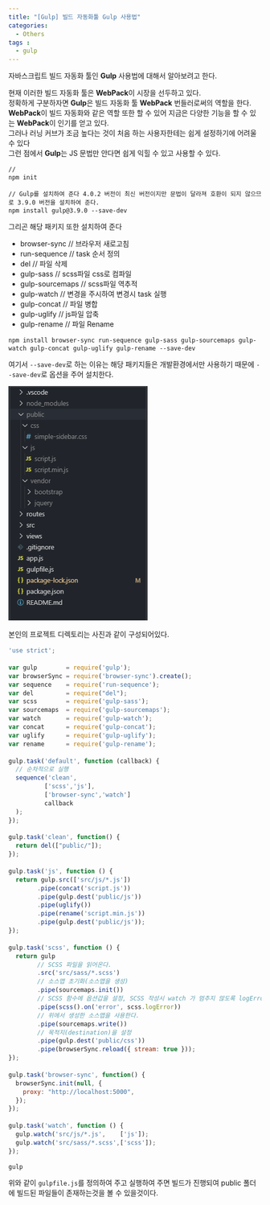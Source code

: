 ```yaml
---
title: "[Gulp] 빌드 자동화툴 Gulp 사용법"
categories: 
  - Others
tags : 
  - gulp
---
```


자바스크립트 빌드 자동화 툴인 **Gulp** 사용법에 대해서 알아보려고 한다.

현재 이러한 빌드 자동화 툴은 **WebPack**이 시장을 선두하고 있다. <br>
정확하게 구분하자면 **Gulp**은 빌드 자동화 툴 **WebPack** 번들러로써의 역할을 한다.<br>
**WebPack**이 빌드 자동화와 같은 역할 또한 할 수 있어 지금은 다양한 기능을 할 수 있는 **WebPack**이 인기를 얻고 있다.<br>
그러나 러닝 커브가 조금 높다는 것이 처음 하는 사용자한테는 쉽게 설정하기에 어려울 수 있다<br>
그런 점에서 **Gulp**는 JS 문법만 안다면 쉽게 익힐 수 있고 사용할 수 있다.

```shell
//
npm init 

// Gulp를 설치하여 준다 4.0.2 버전이 최신 버전이지만 문법이 달라져 호환이 되지 않으므로 3.9.0 버전을 설치하여 준다.
npm install gulp@3.9.0 --save-dev
```

그리곤 해당 패키지 또한 설치하여 준다

- browser-sync    // 브라우저 새로고침
- run-sequence    // task 순서 정의
- del             // 파일 삭제
- gulp-sass       // scss파일 css로 컴파일
- gulp-sourcemaps // scss파일 역추적
- gulp-watch      // 변경을 주시하여 변경시 task 실행
- gulp-concat     // 파일 병합
- gulp-uglify     // js파일 압축
- gulp-rename     // 파일 Rename

```shell
npm install browser-sync run-sequence gulp-sass gulp-sourcemaps gulp-watch gulp-concat gulp-uglify gulp-rename --save-dev
```

여기서 `--save-dev`로 하는 이유는 해당 패키지들은 개발환경에서만 사용하기 때문에 `--save-dev`로 옵션을 주어 설치한다.

![IMAGE1](/assets/images/post/2019-10-21-gulp-image1.PNG)

본인의 프로젝트 디렉토리는 사진과 같이 구성되어있다.

```javascript
'use strict';

var gulp        = require('gulp');
var browserSync = require('browser-sync').create();
var sequence    = require('run-sequence');
var del         = require("del");
var scss        = require('gulp-sass');
var sourcemaps  = require('gulp-sourcemaps');
var watch       = require('gulp-watch');
var concat      = require('gulp-concat');
var uglify      = require('gulp-uglify');
var rename      = require('gulp-rename');

gulp.task('default', function (callback) {
  // 순차적으로 실행
  sequence('clean',
          ['scss','js'],
          ['browser-sync','watch']
          callback
  );
});

gulp.task('clean', function() {
  return del(["public/"]);
});

gulp.task('js', function () {
  return gulp.src(['src/js/*.js'])
        .pipe(concat('script.js'))
        .pipe(gulp.dest('public/js'))
        .pipe(uglify())
        .pipe(rename('script.min.js'))
        .pipe(gulp.dest('public/js'));
});

gulp.task('scss', function () {
  return gulp
        // SCSS 파일을 읽어온다.
        .src('src/sass/*.scss')
        // 소스맵 초기화(소스맵을 생성)
        .pipe(sourcemaps.init())
        // SCSS 함수에 옵션갑을 설정, SCSS 작성시 watch 가 멈추지 않도록 logError 를 설정
        .pipe(scss().on('error', scss.logError))
        // 위에서 생성한 소스맵을 사용한다.
        .pipe(sourcemaps.write())
        // 목적지(destination)을 설정
        .pipe(gulp.dest('public/css'))
        .pipe(browserSync.reload({ stream: true }));
});

gulp.task('browser-sync', function() {
  browserSync.init(null, {
    proxy: "http://localhost:5000",
  });
});

gulp.task('watch', function () {
  gulp.watch('src/js/*.js',    ['js']);
  gulp.watch('src/sass/*.scss',['scss']);
});

```

```shell
gulp
```

위와 같이 `gulpfile.js`를 정의하여 주고 실행하여 주면 빌드가 진행되여 public 폴더에 빌드된 파일들이 존재하는것을 볼 수 있을것이다.